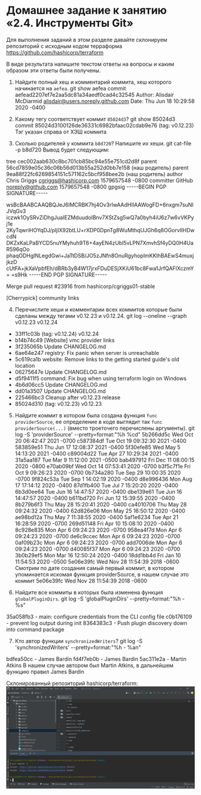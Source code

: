 # Домашнее задание к занятию «2.4. Инструменты Git»

Для выполнения заданий в этом разделе давайте склонируем репозиторий с исходным кодом 
терраформа https://github.com/hashicorp/terraform 

В виде результата напишите текстом ответы на вопросы и каким образом эти ответы были получены. 

1. Найдите полный хеш и комментарий коммита, хеш которого начинается на `aefea`.
git show aefea
commit aefead2207ef7e2aa5dc81a34aedf0cad4c32545
Author: Alisdair McDiarmid <alisdair@users.noreply.github.com>
Date:   Thu Jun 18 10:29:58 2020 -0400

2. Какому тегу соответствует коммит `85024d3`?
git show 85024d3
commit 85024d3100126de36331c6982bfaac02cdab9e76 (tag: v0.12.23)
Тэг указан справа от ХЭШ коммита

3. Сколько родителей у коммита `b8d720`? Напишите их хеши.
git cat-file -p b8d720
Вывод будет следующим:

tree cec002aab630c8bc701cb85bc94e55e751cd2d8f
parent 56cd7859e05c36c06b56d013b55a252d0bb7e158  (наш родитель)
parent 9ea88f22fc6269854151c571162c5bcf958bee2b  (наш родитель)
author Chris Griggs <cgriggs@hashicorp.com> 1579657548 -0800
committer GitHub <noreply@github.com> 1579657548 -0800
gpgsig -----BEGIN PGP SIGNATURE-----

 wsBcBAABCAAQBQJeJ6lMCRBK7hj4Ov3rIwAAdHIIAAWogFD+6nxgm7suNlJVqGv3
 iczwk1OySRvZiDhgJuaIEZMduudoIBnv7XStZsg5wQ7a0byh4iU6z7w6vVKPyj1e
 2KyTqwriHOYqDJ/pljIX92btLU+rXDP0DpnTg8WuMthqUJGh6q8OGorvlIHDwcdN
 DKZxKaLPaBYCD5nuYMyhuh9T6+4ayEN4zUbl5vLPN7XmvhSf4yDQ0H4UaR596qOo
 phaqODHglNLegdGwi+JaTtDSB/JO5zJNfn8OnuRgyhoplmKKlhBAEwS4muxjjkzD
 cUtFA+jkXaVpbfEh/dBRb3yB4W17jrxFDuDESjXKiU61bc8Fwa1JrfQAFlXczmY=
 =s9Hk
 -----END PGP SIGNATURE-----


Merge pull request #23916 from hashicorp/cgriggs01-stable

[Cherrypick] community links

4. Перечислите хеши и комментарии всех коммитов которые были сделаны между тегами  v0.12.23 и v0.12.24.
git log --oneline --graph v0.12.23  v0.12.24
* 33ff1c03b (tag: v0.12.24) v0.12.24
* b14b74c49 [Website] vmc provider links
* 3f235065b Update CHANGELOG.md
* 6ae64e247 registry: Fix panic when server is unreachable
* 5c619ca1b website: Remove links to the getting started guide's old location
* 06275647e Update CHANGELOG.md
* d5f9411f5 command: Fix bug when using terraform login on Windows
* 4b6d06cc5 Update CHANGELOG.md
* dd01a3507 Update CHANGELOG.md
* 225466bc3 Cleanup after v0.12.23 release
* 85024d310 (tag: v0.12.23) v0.12.23

5. Найдите коммит в котором была создана функция `func providerSource`, ее определение в коде выглядит 
так `func providerSource(...)` (вместо троеточего перечислены аргументы).
git log -S 'providerSource'  --pretty=format:"%h %cd"
5b266dd5c Wed Oct 20 06:42:47 2021 -0700
c587384df Tue Oct 19 09:32:30 2021 -0400
583859e51 Thu Jun 17 12:08:37 2021 -0400
5f30efe85 Wed May 5 14:13:20 2021 -0400
c89004d22 Tue Apr 27 10:29:34 2021 -0400
31a5aa187 Tue Mar 9 11:12:00 2021 -0500
bab497912 Fri Dec 11 08:00:15 2020 -0800
e70ab09bf Wed Oct 14 07:53:41 2020 -0700
b3f5c7f1e Fri Oct 9 09:26:23 2020 -0700
0b734a280 Tue Sep 29 10:00:35 2020 -0700
9f824c53a Tue Sep 1 14:02:19 2020 -0400
d8e996436 Mon Aug 17 17:14:12 2020 -0400
87d1fb400 Tue Jul 7 15:20:20 2020 -0400
6b3d0ee64 Tue Jun 16 14:47:57 2020 -0400
dbe139e61 Tue Jun 16 14:47:57 2020 -0400
b611bd720 Fri Jun 12 15:39:55 2020 -0400
8b279b6f3 Thu May 28 15:20:41 2020 -0400
ca4010706 Thu May 28 09:24:32 2020 -0400
62d826e06 Mon May 25 16:50:12 2020 -0400
ae98bd12a Thu May 7 11:38:55 2020 -0400
5af1e6234 Tue Apr 21 16:28:59 2020 -0700
269d51148 Fri Apr 10 15:08:10 2020 -0400
8c928e835 Mon Apr 6 09:24:23 2020 -0700
958ea4f7d Mon Apr 6 09:24:23 2020 -0700
de6c9ccec Mon Apr 6 09:24:23 2020 -0700
0af09b23c Mon Apr 6 09:24:23 2020 -0700
add7006de Mon Apr 6 09:24:23 2020 -0700
d40085f37 Mon Apr 6 09:24:23 2020 -0700
3b0b29ef5 Mon Mar 16 12:50:24 2020 -0400
18dd1bb4d Fri Jan 10 11:54:53 2020 -0500
5e06e39fc Wed Nov 28 11:54:39 2018 -0600
Смотрим по дате создания самый первый коммит, в котором упоминается искомая функция providerSource, в нашем случае это коммит 5e06e39fc Wed Nov 28 11:54:39 2018 -0600

6. Найдите все коммиты в которых была изменена функция `globalPluginDirs`.
git log -S 'globalPluginDirs'  --pretty=format:"%h - %s"

35a058fb3 - main: configure credentials from the CLI config file
c0b176109 - prevent log output during init
8364383c3 - Push plugin discovery down into command package

7. Кто автор функции `synchronizedWriters`? 
git log -S 'synchronizedWriters'  --pretty=format:"%h - %an"

bdfea50cc - James Bardin
fd4f7eb0b - James Bardin
5ac311e2a - Martin Atkins
В нашем случае автором был Martin Atkins, в дальнейшем функцию правил James Bardin

 
Склонированный репозиторий hashicorp/terraform: ![img.png](img.png)
